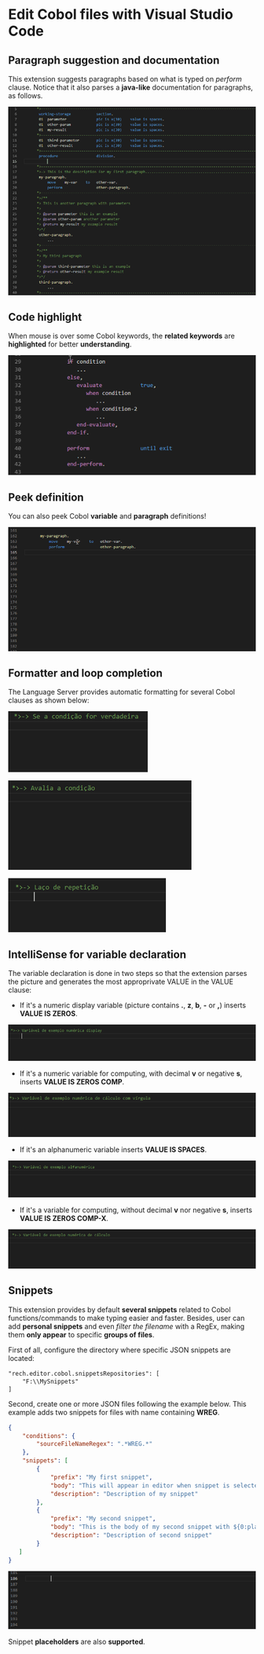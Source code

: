 # Edit Cobol files with Visual Studio Code

## Paragraph suggestion and documentation
This extension suggests paragraphs based on what is typed on _perform_ clause. Notice that it also parses a **java-like** documentation for paragraphs, as follows.

!['paragraph-suggestion' paragraph-suggestion](doc/suggestion/paragraph-suggestion.gif)

## Code highlight
When mouse is over some Cobol keywords, the **related keywords** are **highlighted** for better **understanding**.

!['highlight' highlight](doc/highlight/highlight.gif)

## Peek definition
You can also peek Cobol **variable** and **paragraph** definitions!

!['peek' peek](doc/peek-definition.gif)

## Formatter and loop completion
The Language Server provides automatic formatting for several Cobol clauses as shown below:

!['if' formatter](doc/formatter/if-formatter.gif)

!['evaluate' formatter](doc/formatter/evaluate-formatter.gif)

!['loog' completion](doc/intellisense/loop-intellisense.gif)

## IntelliSense for variable declaration
The variable declaration is done in two steps so that the extension parses the picture and generates the most approprivate VALUE in the VALUE clause:

* If it's a numeric display variable (picture contains **.**, **z**, **b**, **-** or **,**) inserts **VALUE IS ZEROS**.

![Display variable declaration](doc/variable/display-var-declaration.gif)

* If it's a numeric variable for computing, with decimal **v** or negative **s**, inserts **VALUE IS ZEROS COMP**.

![Computing variable with comma declaration](doc/variable/comma-numeric-var-declaration.gif)

* If it's an alphanumeric variable inserts **VALUE IS SPACES**.

![Alphanumeric variable declaration](doc/variable/alphanumeric-var-declaration.gif)

* If it's a  variable for computing, without decimal **v** nor negative **s**, inserts **VALUE IS ZEROS COMP-X**.

![Computing variable declaration](doc/variable/compute-var-declaration.gif)

## Snippets
This extension provides by default **several snippets** related to Cobol functions/commands to make typing easier and faster.
Besides, user can add **personal snippets** and even *filter the filename* with a RegEx, making them **only appear** to specific **groups of files**.

First of all, configure the directory where specific JSON snippets are located:

    "rech.editor.cobol.snippetsRepositories": [
        "F:\\MySnippets"
    ]

Second, create one or more JSON files following the example below. This example adds two snippets for files with name containing **WREG**.
```json  
{
    "conditions": {
        "sourceFileNameRegex": ".*WREG.*"
    },
    "snippets": [
        {
            "prefix": "My first snippet",
            "body": "This will appear in editor when snippet is selected",
            "description": "Description of my snippet"
        },
        {
            "prefix": "My second snippet",
            "body": "This is the body of my second snippet with ${0:placeholder}",
            "description": "Description of second snippet"
        }
   ]
}
```

![Personal snippets](doc/suggestion/snippet.gif)

Snippet **placeholders** are also **supported**.
